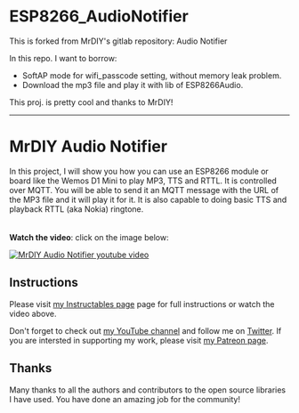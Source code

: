 # ESP8266_AudioNotifier

This is forked from MrDIY's gitlab repository: Audio Notifier

In this repo. I want to borrow:

- SoftAP mode for wifi_passcode setting, without memory leak problem.
- Download the mp3 file and play it with lib of ESP8266Audio.

This proj. is pretty cool and thanks to MrDIY!



---

# MrDIY Audio Notifier

In this project, I will show you how you can use an ESP8266 module or board like the Wemos D1 Mini to play MP3, TTS and RTTL. It is controlled over MQTT. You will be able to send it an MQTT message with the URL of the MP3 file and it will play it for it. It is also capable to doing basic TTS and playback RTTL (aka Nokia) ringtone.
<br><br><br>
**Watch the video**: click on the image below:

[![MrDIY Audio Notifier youtube video](https://img.youtube.com/vi/SPa9SMyPU58/0.jpg)](https://www.youtube.com/watch?v=SPa9SMyPU58)


## Instructions

Please visit <a href="https://www.instructables.com/id/MQTT-Audio-Notifier-for-ESP8266-Play-MP3-TTS-RTTL">my Instructables page</a> page for full instructions or watch the video above.

<p>Don't forget to check out <a href="https://www.youtube.com/channel/UCtfYdcn8F8wfRA2BXp2FPtg">my YouTube channel</a>  and follow me on <a href="https://twitter.com/MrDIYca">Twitter</a>. If you are intersted in supporting my work, please visit <a href="https://www.patreon.com/MrDIYca?fan_landing=true">my Patreon page</a>.</p>


## Thanks
Many thanks to all the authors and contributors to the open source libraries I have used. You have done an amazing job for the community!
